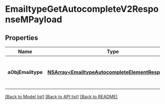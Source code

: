 # EmailtypeGetAutocompleteV2ResponseMPayload

## Properties
Name | Type | Description | Notes
------------ | ------------- | ------------- | -------------
**aObjEmailtype** | [**NSArray&lt;EmailtypeAutocompleteElementResponse&gt;***](EmailtypeAutocompleteElementResponse.md) | An array of Emailtype autocomplete element response. | 

[[Back to Model list]](../README.md#documentation-for-models) [[Back to API list]](../README.md#documentation-for-api-endpoints) [[Back to README]](../README.md)


